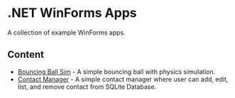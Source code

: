 # .NET WinForms Apps

A collection of example WinForms apps.

## Content

- [Bouncing Ball Sim](/src/bouncing-ball/) - A simple bouncing ball with physics simulation.
- [Contact Manager](/src/contact-manager/) - A simple contact manager where user can add, edit, list, and remove contact from SQLite Database.

